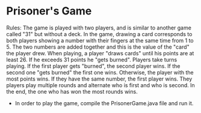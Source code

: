 # Prisoner's Game

Rules: The game is played with two players, and is similar to ​​another game called "31" but without a deck. In the game, drawing a card corresponds to both players showing a number with their fingers at the same time from 1 to 5. The two numbers are added together and this is the value of the "card" the player drew. When playing, a player "draws cards" until his points are at least 26. If he exceeds 31 points he "gets burned". Players take turns playing. If the first player gets "burned", the second player wins. If the second one "gets burned" the first one wins. Otherwise, the player with the most points wins. If they have the same number, the first player wins. They players play multiple rounds and alternate who is first and who is second. In the end, the one who has won the most rounds wins.

- In order to play the game, compile the PrisonerGame.java file and run it.
